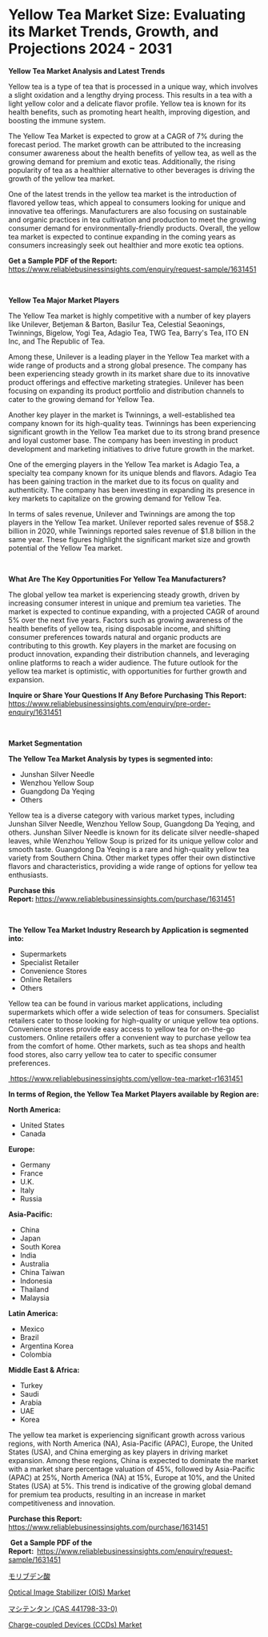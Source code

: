 <p><h1>Yellow Tea Market Size: Evaluating its Market Trends, Growth, and Projections 2024 - 2031</h1></p><p><strong>Yellow Tea Market Analysis and Latest Trends</strong></p>
<p><p>Yellow tea is a type of tea that is processed in a unique way, which involves a slight oxidation and a lengthy drying process. This results in a tea with a light yellow color and a delicate flavor profile. Yellow tea is known for its health benefits, such as promoting heart health, improving digestion, and boosting the immune system.</p><p>The Yellow Tea Market is expected to grow at a CAGR of 7% during the forecast period. The market growth can be attributed to the increasing consumer awareness about the health benefits of yellow tea, as well as the growing demand for premium and exotic teas. Additionally, the rising popularity of tea as a healthier alternative to other beverages is driving the growth of the yellow tea market.</p><p>One of the latest trends in the yellow tea market is the introduction of flavored yellow teas, which appeal to consumers looking for unique and innovative tea offerings. Manufacturers are also focusing on sustainable and organic practices in tea cultivation and production to meet the growing consumer demand for environmentally-friendly products. Overall, the yellow tea market is expected to continue expanding in the coming years as consumers increasingly seek out healthier and more exotic tea options.</p></p>
<p><strong>Get a Sample PDF of the Report:&nbsp;</strong> <a href="https://www.reliablebusinessinsights.com/enquiry/request-sample/1631451">https://www.reliablebusinessinsights.com/enquiry/request-sample/1631451</a></p>
<p>&nbsp;</p>
<p><strong>Yellow Tea Major Market Players</strong></p>
<p><p>The Yellow Tea market is highly competitive with a number of key players like Unilever, Betjeman & Barton, Basilur Tea, Celestial Seaonings, Twinnings, Bigelow, Yogi Tea, Adagio Tea, TWG Tea, Barry's Tea, ITO EN Inc, and The Republic of Tea. </p><p>Among these, Unilever is a leading player in the Yellow Tea market with a wide range of products and a strong global presence. The company has been experiencing steady growth in its market share due to its innovative product offerings and effective marketing strategies. Unilever has been focusing on expanding its product portfolio and distribution channels to cater to the growing demand for Yellow Tea.</p><p>Another key player in the market is Twinnings, a well-established tea company known for its high-quality teas. Twinnings has been experiencing significant growth in the Yellow Tea market due to its strong brand presence and loyal customer base. The company has been investing in product development and marketing initiatives to drive future growth in the market.</p><p>One of the emerging players in the Yellow Tea market is Adagio Tea, a specialty tea company known for its unique blends and flavors. Adagio Tea has been gaining traction in the market due to its focus on quality and authenticity. The company has been investing in expanding its presence in key markets to capitalize on the growing demand for Yellow Tea.</p><p>In terms of sales revenue, Unilever and Twinnings are among the top players in the Yellow Tea market. Unilever reported sales revenue of $58.2 billion in 2020, while Twinnings reported sales revenue of $1.8 billion in the same year. These figures highlight the significant market size and growth potential of the Yellow Tea market.</p></p>
<p>&nbsp;</p>
<p><strong>What Are The Key Opportunities For Yellow Tea Manufacturers?</strong></p>
<p><p>The global yellow tea market is experiencing steady growth, driven by increasing consumer interest in unique and premium tea varieties. The market is expected to continue expanding, with a projected CAGR of around 5% over the next five years. Factors such as growing awareness of the health benefits of yellow tea, rising disposable income, and shifting consumer preferences towards natural and organic products are contributing to this growth. Key players in the market are focusing on product innovation, expanding their distribution channels, and leveraging online platforms to reach a wider audience. The future outlook for the yellow tea market is optimistic, with opportunities for further growth and expansion.</p></p>
<p><strong>Inquire or Share Your Questions If Any Before Purchasing This Report:</strong> <a href="https://www.reliablebusinessinsights.com/enquiry/pre-order-enquiry/1631451">https://www.reliablebusinessinsights.com/enquiry/pre-order-enquiry/1631451</a></p>
<p>&nbsp;</p>
<p><strong>Market Segmentation</strong></p>
<p><strong>The Yellow Tea Market Analysis by types is segmented into:</strong></p>
<p><ul><li>Junshan Silver Needle</li><li>Wenzhou Yellow Soup</li><li>Guangdong Da Yeqing</li><li>Others</li></ul></p>
<p><p>Yellow tea is a diverse category with various market types, including Junshan Silver Needle, Wenzhou Yellow Soup, Guangdong Da Yeqing, and others. Junshan Silver Needle is known for its delicate silver needle-shaped leaves, while Wenzhou Yellow Soup is prized for its unique yellow color and smooth taste. Guangdong Da Yeqing is a rare and high-quality yellow tea variety from Southern China. Other market types offer their own distinctive flavors and characteristics, providing a wide range of options for yellow tea enthusiasts.</p></p>
<p><strong>Purchase this Report:&nbsp;</strong><a href="https://www.reliablebusinessinsights.com/purchase/1631451">https://www.reliablebusinessinsights.com/purchase/1631451</a></p>
<p>&nbsp;</p>
<p><strong>The Yellow Tea Market Industry Research by Application is segmented into:</strong></p>
<p><ul><li>Supermarkets</li><li>Specialist Retailer</li><li>Convenience Stores</li><li>Online Retailers</li><li>Others</li></ul></p>
<p><p>Yellow tea can be found in various market applications, including supermarkets which offer a wide selection of teas for consumers. Specialist retailers cater to those looking for high-quality or unique yellow tea options. Convenience stores provide easy access to yellow tea for on-the-go customers. Online retailers offer a convenient way to purchase yellow tea from the comfort of home. Other markets, such as tea shops and health food stores, also carry yellow tea to cater to specific consumer preferences.</p></p>
<p><a href="https://www.reliablebusinessinsights.com/yellow-tea-market-r1631451">&nbsp;https://www.reliablebusinessinsights.com/yellow-tea-market-r1631451</a></p>
<p><strong>In terms of Region, the Yellow Tea Market Players available by Region are:</strong></p>
<p>
    <p> <strong> North America: </strong>
        <ul>
            <li>United States</li>
            <li>Canada</li>
        </ul>
        </p> 
    <p> <strong> Europe: </strong>
        <ul>
            <li>Germany</li>
            <li>France</li>
            <li>U.K.</li>
            <li>Italy</li>
            <li>Russia</li>
        </ul>
        </p> 
    <p> <strong> Asia-Pacific: </strong>
        <ul>
            <li>China</li>
            <li>Japan</li>
            <li>South Korea</li>
            <li>India</li>
            <li>Australia</li>
            <li>China Taiwan</li>
            <li>Indonesia</li>
            <li>Thailand</li>
            <li>Malaysia</li>
        </ul>
        </p> 
    <p> <strong> Latin America: </strong>
        <ul>
            <li>Mexico</li>
            <li>Brazil</li>
            <li>Argentina Korea</li>
            <li>Colombia</li>
        </ul>
        </p> 
    <p> <strong> Middle East & Africa: </strong>
        <ul>
            <li>Turkey</li>
            <li>Saudi</li>
            <li>Arabia</li>
            <li>UAE</li>
            <li>Korea</li>
        </ul>
    </p>
    </p>
<p><p>The yellow tea market is experiencing significant growth across various regions, with North America (NA), Asia-Pacific (APAC), Europe, the United States (USA), and China emerging as key players in driving market expansion. Among these regions, China is expected to dominate the market with a market share percentage valuation of 45%, followed by Asia-Pacific (APAC) at 25%, North America (NA) at 15%, Europe at 10%, and the United States (USA) at 5%. This trend is indicative of the growing global demand for premium tea products, resulting in an increase in market competitiveness and innovation.</p></p>
<p><strong>Purchase this Report: </strong><a href="https://www.reliablebusinessinsights.com/purchase/1631451">https://www.reliablebusinessinsights.com/purchase/1631451</a></p>
<p>&nbsp;<strong>Get a Sample PDF of the Report:&nbsp;&nbsp;</strong><a href="https://www.reliablebusinessinsights.com/enquiry/request-sample/1631451">https://www.reliablebusinessinsights.com/enquiry/request-sample/1631451</a></p>
<p><strong></strong></p>
<p><p><a href="https://github.com/AdellaPrice2023/Market-Research-Report-List-1/blob/main/6999763150933.md">モリブデン酸</a></p><p><a href="https://github.com/muhammadasraf467/Market-Research-Report-List-1/blob/main/optical-image-stabilizer-ois-market.md">Optical Image Stabilizer (OIS) Market</a></p><p><a href="https://github.com/AbigaleHuel/Market-Research-Report-List-1/blob/main/9638741150934.md">マシテンタン (CAS 441798-33-0)</a></p><p><a href="https://github.com/sosoelmasry38/Market-Research-Report-List-1/blob/main/charge-coupled-devices-ccds-market.md">Charge-coupled Devices (CCDs) Market</a></p></p>